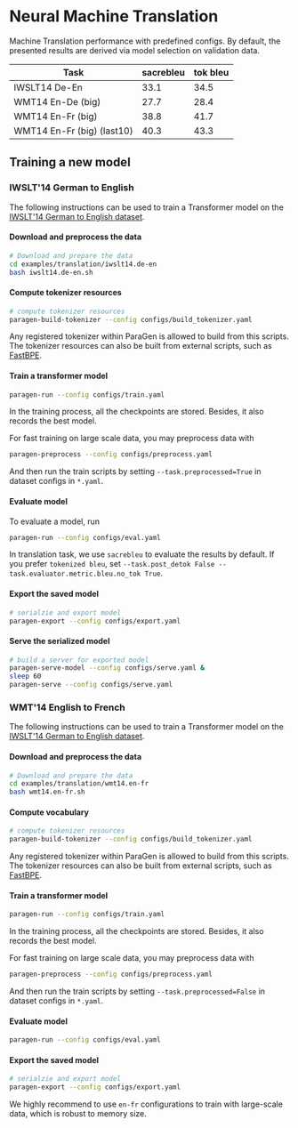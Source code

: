 # Neural Machine Translation

Machine Translation performance with predefined configs. 
By default, the presented results are derived via model selection on validation data.

| Task | sacrebleu | tok bleu | 
| --- | --- | --- |
| IWSLT14 De-En | 33.1 | 34.5 |
| WMT14 En-De (big) | 27.7 | 28.4 |
| WMT14 En-Fr (big) | 38.8 | 41.7 |
| WMT14 En-Fr (big) (last10) | 40.3 | 43.3 |

## Training a new model

### IWSLT'14 German to English

The following instructions can be used to train a Transformer model on the [IWSLT'14 German to English dataset](http://workshop2014.iwslt.org/downloads/proceeding.pdf).

#### Download and preprocess the data
```bash
# Download and prepare the data
cd examples/translation/iwslt14.de-en
bash iwslt14.de-en.sh
```

#### Compute tokenizer resources
```bash
# compute tokenizer resources
paragen-build-tokenizer --config configs/build_tokenizer.yaml
```
Any registered tokenizer within ParaGen is allowed to build from this scripts.
The tokenizer resources can also be built from external scripts, 
such as [FastBPE](https://github.com/glample/fastBPE).

#### Train a transformer model
```bash
paragen-run --config configs/train.yaml
```
In the training process, all the checkpoints are stored.
Besides, it also records the best model.

For fast training on large scale data, you may preprocess data with 
```bash
paragen-preprocess --config configs/preprocess.yaml
```
And then run the train scripts by setting `--task.preprocessed=True` in dataset configs in `*.yaml`.

#### Evaluate model
To evaluate a model, run
```bash
paragen-run --config configs/eval.yaml
```
In translation task, we use `sacrebleu` to evaluate the results by default.
If you prefer `tokenized bleu`, set `--task.post_detok False --task.evaluator.metric.bleu.no_tok True`.

#### Export the saved model 
```bash
# serialzie and export model
paragen-export --config configs/export.yaml
```

#### Serve the serialized model
```bash
# build a server for exported model
paragen-serve-model --config configs/serve.yaml &
sleep 60
paragen-serve --config configs/serve.yaml
```

### WMT'14 English to French

The following instructions can be used to train a Transformer model on the [IWSLT'14 German to English dataset](http://workshop2014.iwslt.org/downloads/proceeding.pdf).

#### Download and preprocess the data
```bash
# Download and prepare the data
cd examples/translation/wmt14.en-fr
bash wmt14.en-fr.sh
```

#### Compute vocabulary
```bash
# compute tokenizer resources
paragen-build-tokenizer --config configs/build_tokenizer.yaml
```
Any registered tokenizer within ParaGen is allowed to build from this scripts.
The tokenizer resources can also be built from external scripts, 
such as [FastBPE](https://github.com/glample/fastBPE).

#### Train a transformer model
```bash
paragen-run --config configs/train.yaml
```
In the training process, all the checkpoints are stored.
Besides, it also records the best model.

For fast training on large scale data, you may preprocess data with 
```bash
paragen-preprocess --config configs/preprocess.yaml
```
And then run the train scripts by setting `--task.preprocessed=False` in dataset configs in `*.yaml`.

#### Evaluate model
```bash
paragen-run --config configs/eval.yaml
```

#### Export the saved model 
```bash
# serialzie and export model
paragen-export --config configs/export.yaml
```

We highly recommend to use `en-fr` configurations to train with large-scale data, 
which is robust to memory size.
